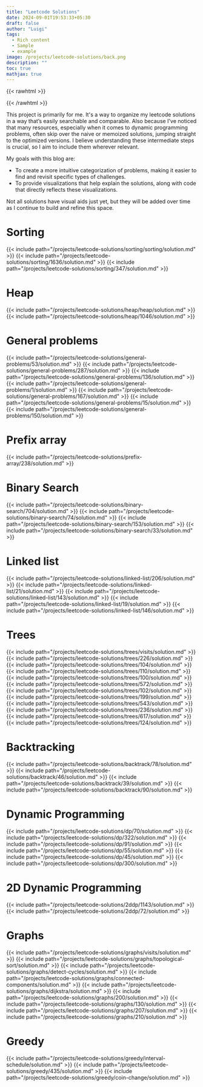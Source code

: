 ```yaml
---
title: "Leetcode Solutions"
date: 2024-09-01T19:53:33+05:30
draft: false
author: "Luigi"
tags:
  - Rich content
  - Sample
  - example
image: /projects/leetcode-solutions/back.png
description: ""
toc: true
mathjax: true
---
```



{{< rawhtml >}}
<script
  src="https://code.jquery.com/jquery-3.7.1.slim.min.js"
  integrity="sha256-kmHvs0B+OpCW5GVHUNjv9rOmY0IvSIRcf7zGUDTDQM8="
  crossorigin="anonymous"></script>

<script src="https://cdnjs.cloudflare.com/ajax/libs/popper.js/2.9.2/umd/popper.min.js"></script>


<script>
$(function () {
  $('[data-toggle="tooltip"]').tooltip()
})
</script>



<style>
.tooltip-inner {
	text-align: left;
    white-space: pre-line;
	max-width: 30em;
}

.carousel-control-prev-icon,
.carousel-control-next-icon {
    background-color: black;
}

.carousel-indicators [data-bs-target] {
    background-color: #000; /* Colore degli indicatori (nero) */
    border-radius: 50%; /* Forma circolare */
    width: 10px; /* Larghezza dell'indicatore */
    height: 10px; /* Altezza dell'indicatore */
    opacity: 0.5; /* Trasparenza per indicatori non attivi */
    border: none; /* Rimuove il bordo quadrato */
}

.carousel-indicators [data-bs-target].active {
    opacity: 1; /* Opacità per l'indicatore attivo */
}

/* Posizionamento delle frecce */
.carousel-control-prev,
.carousel-control-next {
    width: 5%; /* Regola la larghezza delle frecce */
}

.carousel-item {
    transition: none !important; /* Disabilita la transizione */
}

.carousel-item.active {
    display: block; /* Assicurati che l'immagine attiva sia mostrata */
}

.carousel-item-next,
.carousel-item-prev,
.carousel-item.active {
    display: block; /* Assicura che le immagini siano visibili */
}



/* Stile per il tag <summary> */
summary {
  font-weight: bold; /* Testo in grassetto */
  cursor: pointer; /* Mostra il cursore come una mano */
  padding: 5px; /* Spaziatura interna */
  list-style: none; /* Rimuovi lo stile predefinito del marker */
}

/* Aggiungi una freccia per indicare lo stato chiuso */
summary::marker {
  content: "▶ "; /* Freccia orientata verso destra */
}

/* Stile per <summary> quando il <details> è aperto */
details[open] > summary::marker {
  content: "▼ "; /* Freccia orientata verso il basso */
}



details {
  // margin-left: 20px;
}

details details {
  margin-left: calc(20px * 1);
}

details details details {
  margin-left: calc(20px * 2);
}


.navbar-brand img{
	filter: none;
	mix-blend-mode: normal;
}
.featured-image img{
	filter: none;
	mix-blend-mode: normal;
}
body img{
    filter: invert(100%);
    mix-blend-mode: difference;
    background-color: #18191A; /* Questo diventa il nuovo "bianco" */
}

</style>


<script>
    MathJax = {
        tex: {
            inlineMath: [["$", "$"]]
        }
    };
</script>
    
{{< /rawhtml >}}



This project is primarily for me. It's a way to organize my leetcode solutions in a way that’s easily searchable and comparable. 
Also because I've noticed that many resources, especially when it comes to dynamic programming problems, often skip over the naive or memoized solutions, jumping straight to the optimized versions. I believe understanding these intermediate steps is crucial, so I aim to include them wherever relevant.

My goals with this blog are:

- To create a more intuitive categorization of problems, making it easier to find and revisit specific types of challenges.
- To provide visualizations that help explain the solutions, along with code that directly reflects these visualizations.

Not all solutions have visual aids just yet, but they will be added over time as I continue to build and refine this space.


# Sorting
{{< include path="/projects/leetcode-solutions/sorting/sorting/solution.md" >}}
{{< include path="/projects/leetcode-solutions/sorting/1636/solution.md" >}}
{{< include path="/projects/leetcode-solutions/sorting/347/solution.md" >}}

# Heap
{{< include path="/projects/leetcode-solutions/heap/heap/solution.md" >}}
{{< include path="/projects/leetcode-solutions/heap/1046/solution.md" >}}

# General problems
{{< include path="/projects/leetcode-solutions/general-problems/53/solution.md" >}}
{{< include path="/projects/leetcode-solutions/general-problems/287/solution.md" >}}
{{< include path="/projects/leetcode-solutions/general-problems/136/solution.md" >}}
{{< include path="/projects/leetcode-solutions/general-problems/1/solution.md" >}}
{{< include path="/projects/leetcode-solutions/general-problems/167/solution.md" >}}
{{< include path="/projects/leetcode-solutions/general-problems/15/solution.md" >}}
{{< include path="/projects/leetcode-solutions/general-problems/150/solution.md" >}}

# Prefix array 
{{< include path="/projects/leetcode-solutions/prefix-array/238/solution.md" >}}

# Binary Search
{{< include path="/projects/leetcode-solutions/binary-search/704/solution.md" >}}
{{< include path="/projects/leetcode-solutions/binary-search/74/solution.md" >}}
{{< include path="/projects/leetcode-solutions/binary-search/153/solution.md" >}}
{{< include path="/projects/leetcode-solutions/binary-search/33/solution.md" >}}

# Linked list
{{< include path="/projects/leetcode-solutions/linked-list/206/solution.md" >}}
{{< include path="/projects/leetcode-solutions/linked-list/21/solution.md" >}}
{{< include path="/projects/leetcode-solutions/linked-list/143/solution.md" >}}
{{< include path="/projects/leetcode-solutions/linked-list/19/solution.md" >}}
{{< include path="/projects/leetcode-solutions/linked-list/146/solution.md" >}}

# Trees
{{< include path="/projects/leetcode-solutions/trees/visits/solution.md" >}}
{{< include path="/projects/leetcode-solutions/trees/226/solution.md" >}}
{{< include path="/projects/leetcode-solutions/trees/104/solution.md" >}}
{{< include path="/projects/leetcode-solutions/trees/110/solution.md" >}}
{{< include path="/projects/leetcode-solutions/trees/100/solution.md" >}}
{{< include path="/projects/leetcode-solutions/trees/572/solution.md" >}}
{{< include path="/projects/leetcode-solutions/trees/102/solution.md" >}}
{{< include path="/projects/leetcode-solutions/trees/199/solution.md" >}}
{{< include path="/projects/leetcode-solutions/trees/543/solution.md" >}}
{{< include path="/projects/leetcode-solutions/trees/236/solution.md" >}}
{{< include path="/projects/leetcode-solutions/trees/617/solution.md" >}}
{{< include path="/projects/leetcode-solutions/trees/124/solution.md" >}}

# Backtracking	
{{< include path="/projects/leetcode-solutions/backtrack/78/solution.md" >}}
{{< include path="/projects/leetcode-solutions/backtrack/46/solution.md" >}}
{{< include path="/projects/leetcode-solutions/backtrack/39/solution.md" >}}
{{< include path="/projects/leetcode-solutions/backtrack/90/solution.md" >}}

# Dynamic Programming
{{< include path="/projects/leetcode-solutions/dp/70/solution.md" >}}
{{< include path="/projects/leetcode-solutions/dp/322/solution.md" >}}
{{< include path="/projects/leetcode-solutions/dp/91/solution.md" >}}
{{< include path="/projects/leetcode-solutions/dp/55/solution.md" >}}
{{< include path="/projects/leetcode-solutions/dp/45/solution.md" >}}
{{< include path="/projects/leetcode-solutions/dp/300/solution.md" >}}

# 2D Dynamic Programming
{{< include path="/projects/leetcode-solutions/2ddp/1143/solution.md" >}}
{{< include path="/projects/leetcode-solutions/2ddp/72/solution.md" >}}

# Graphs
{{< include path="/projects/leetcode-solutions/graphs/visits/solution.md" >}}
{{< include path="/projects/leetcode-solutions/graphs/topological-sort/solution.md" >}}
{{< include path="/projects/leetcode-solutions/graphs/detect-cycles/solution.md" >}}
{{< include path="/projects/leetcode-solutions/graphs/connected-components/solution.md" >}}
{{< include path="/projects/leetcode-solutions/graphs/dijkstra/solution.md" >}}
{{< include path="/projects/leetcode-solutions/graphs/200/solution.md" >}}
{{< include path="/projects/leetcode-solutions/graphs/130/solution.md" >}}
{{< include path="/projects/leetcode-solutions/graphs/207/solution.md" >}}
{{< include path="/projects/leetcode-solutions/graphs/210/solution.md" >}}

# Greedy
{{< include path="/projects/leetcode-solutions/greedy/interval-schedule/solution.md" >}}
{{< include path="/projects/leetcode-solutions/greedy/435/solution.md" >}}
{{< include path="/projects/leetcode-solutions/greedy/coin-change/solution.md" >}}